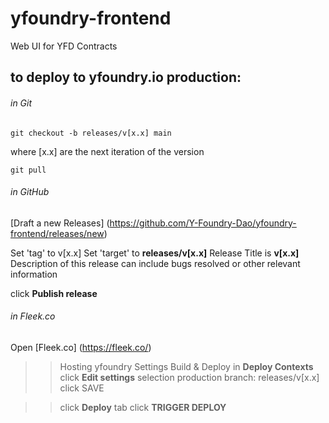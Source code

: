 # yfoundry-frontend
Web UI for YFD Contracts


## to deploy to yfoundry.io production:

###### in Git
```git checkout -b releases/v[x.x] main```

where [x.x] are the next iteration of the version

```git pull```

###### in GitHub
[Draft a new Releases] (https://github.com/Y-Foundry-Dao/yfoundry-frontend/releases/new)

Set 'tag' to v[x.x]
Set 'target' to **releases/v[x.x]**
Release Title is **v[x.x]**
Description of this release can include bugs resolved or other relevant information

click **Publish release**


###### in Fleek.co
Open [Fleek.co] (https://fleek.co/)
>> Hosting
>> yfoundry
>> Settings
>> Build & Deploy
>> in **Deploy Contexts** click **Edit settings**
>> selection production branch:  releases/v[x.x]
>> click SAVE

>> click **Deploy** tab
>> click **TRIGGER DEPLOY**

